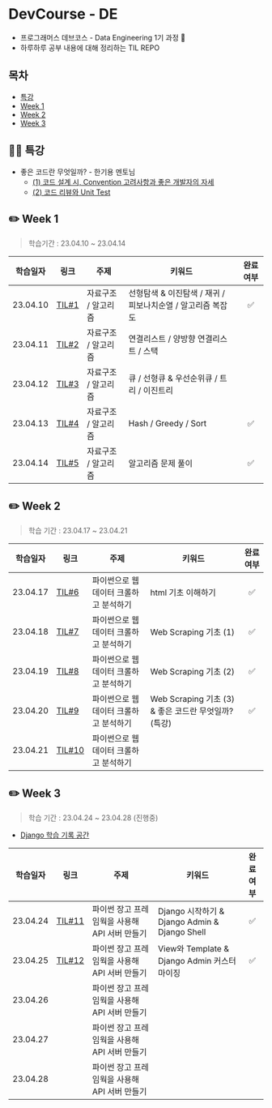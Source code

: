 # DevCourse - DE

* 프로그래머스 데브코스 - Data Engineering 1기 과정 🌱
* 하루하루 공부 내용에 대해 정리하는 TIL REPO

## 목차
- [특강](#🙋‍♂️-특강)
- [Week 1](#✏️-week-1)
- [Week 2](#✏️-week-2)
- [Week 3](#✏️-week-3)


## 🙋‍♂️ 특강
* 좋은 코드란 무엇일까? - 한기용 멘토님
    * [(1) 코드 설계 시, Convention 고려사항과 좋은 개발자의 자세](/TIL_0420/1_code_style_guide.md)
    * [(2) 코드 리뷰와 Unit Test](/TIL_0420/2_code_review.md)


## ✏️ Week 1 

> 학습기간 : 23.04.10 ~ 23.04.14

|학습일자|링크 |주제 | 키워드 | 완료여부 | 
|---|---|---|---|:---:|
|23.04.10| [TIL#1](/Week_1/TIL_0410/) | 자료구조 / 알고리즘 | 선형탐색 & 이진탐색 / 재귀 / 피보나치순열 / 알고리즘 복잡도  | ✅ | 
|23.04.11| [TIL#2](/Week_1/TIL_0411/) | 자료구조 / 알고리즘 | 연결리스트 / 양방향 연결리스트 / 스택  | |
|23.04.12| [TIL#3](/Week_1/TIL_0412/) | 자료구조 / 알고리즘 | 큐 / 선형큐 & 우선순위큐 / 트리 / 이진트리 | |
|23.04.13| [TIL#4](/Week_1/TIL_0413/) | 자료구조 / 알고리즘 |  Hash / Greedy / Sort | ✅ |
|23.04.14| [TIL#5](/Week_1/TIL_0414/) | 자료구조 / 알고리즘 | 알고리즘 문제 풀이 | ✅ |


## ✏️ Week 2

> 학습 기간 : 23.04.17 ~ 23.04.21

|학습일자|링크 |주제 | 키워드 | 완료여부 | 
|---|---|---|---|:---:|
|23.04.17| [TIL#6](/Week_2/TIL_0417/) | 파이썬으로 웹 데이터 크롤하고 분석하기 | html 기초 이해하기 | ✅ | 
| 23.04.18 | [TIL#7](/Week_2/TIL_0418/) | 파이썬으로 웹 데이터 크롤하고 분석하기  | Web Scraping 기초 (1) | ✅ |
| 23.04.19 | [TIL#8](/Week_2/TIL_0419/) | 파이썬으로 웹 데이터 크롤하고 분석하기  | Web Scraping 기초 (2) | ✅ |
| 23.04.20 | [TIL#9](/Week_2/TIL_0420/) | 파이썬으로 웹 데이터 크롤하고 분석하기  | Web Scraping 기초 (3) & 좋은 코드란 무엇일까?(특강)  | ✅ |
| 23.04.21 | [TIL#10](/Week_2/TIL_0421/) | 파이썬으로 웹 데이터 크롤하고 분석하기  |       |  |

## ✏️ Week 3

> 학습 기간 : 23.04.24 ~ 23.04.28 (진행중)

* [Django 학습 기록 공간](https://evening-november-9ec.notion.site/9738a810400846cc93e2ca36d1fcd6b4?v=50d649bb18aa4bdc9f911d1063db4faf) 

|학습일자|링크 |주제 | 키워드 | 완료여부 | 
|---|---|---|---|:---:|
| 23.04.24 | [TIL#11](/Week_3/TIL_0424/) | 파이썬 장고 프레임웍을 사용해 API 서버 만들기 |  Django 시작하기 & Django Admin & Django Shell | ✅ |
| 23.04.25 | [TIL#12](/Week_3/TIL_0425)   | 파이썬 장고 프레임웍을 사용해 API 서버 만들기 |  View와 Template & Django Admin 커스터마이징 |  ✅  | 
| 23.04.26 |     | 파이썬 장고 프레임웍을 사용해 API 서버 만들기 |    |    | 
| 23.04.27 |     | 파이썬 장고 프레임웍을 사용해 API 서버 만들기 |    |    | 
| 23.04.28 |     | 파이썬 장고 프레임웍을 사용해 API 서버 만들기 |    |    | 


